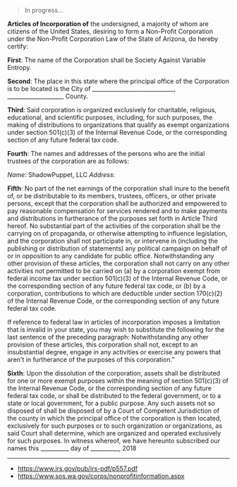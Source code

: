 > In progress...

**Articles of Incorporation of** the undersigned, a majority of whom are citizens of the United States, desiring to form a Non-Profit Corporation under the Non-Profit Corporation Law of the State of Arizona, do hereby certify:

**First**: The name of the Corporation shall be Society Against Variable Entropy.

**Second**: The place in this state where the principal office of the Corporation is to be located is the City of _____________________________, ____________________ County.

**Third**: Said corporation is organized exclusively for charitable, religious, educational, and scientific purposes, including, for such purposes, the making of distributions to organizations that qualify as exempt organizations under section 501(c)(3) of the Internal Revenue Code, or the corresponding section of any future federal tax code.

**Fourth**: The names and addresses of the persons who are the initial trustees of the corporation are as follows:

*Name*: ShadowPuppet, LLC *Address*: 

**Fifth**: No part of the net earnings of the corporation shall inure to the benefit of, or be distributable to its members, trustees, officers, or other private persons, except that the corporation shall be authorized and empowered to pay reasonable compensation for services rendered and to make payments and distributions in furtherance of the purposes set forth in Article Third hereof. No substantial part of the activities of the corporation shall be the carrying on of propaganda, or otherwise attempting to influence legislation, and the corporation shall not participate in, or intervene in (including the publishing or distribution of statements) any political campaign on behalf of or in opposition to any candidate for public office. Notwithstanding any other provision of these articles, the corporation shall not carry on any other activities not permitted to be carried on (a) by a corporation exempt from federal income tax under section 501(c)(3) of the Internal Revenue Code, or the corresponding section of any future federal tax code, or (b) by a corporation, contributions to which are deductible under section 170(c)(2) of the Internal Revenue Code, or the corresponding section of any future federal tax code.

If reference to federal law in articles of incorporation imposes a limitation that is invalid in your state, you may wish to substitute the following for the last sentence of the preceding paragraph: Notwithstanding any other provision of these articles, this corporation shall not, except to an insubstantial degree, engage in any activities or exercise any powers that aren't in furtherance of the purposes of this corporation.”


**Sixth**: Upon the dissolution of the corporation, assets shall be distributed for one or more exempt purposes within the
meaning of section 501(c)(3) of the Internal Revenue Code, or the corresponding section of any future federal tax code, or
shall be distributed to the federal government, or to a state or local government, for a public purpose. Any such assets not so
disposed of shall be disposed of by a Court of Competent Jurisdiction of the county in which the principal office of the
corporation is then located, exclusively for such purposes or to such organization or organizations, as said Court shall
determine, which are organized and operated exclusively for such purposes.
In witness whereof, we have hereunto subscribed our names this __________ day of __________, 2018

-------------------------------------------------

* https://www.irs.gov/pub/irs-pdf/p557.pdf
* https://www.sos.wa.gov/corps/nonprofitinformation.aspx